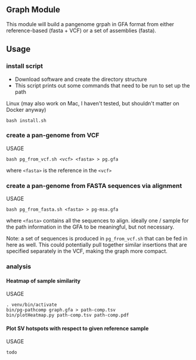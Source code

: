 ## Graph Module
This module will build a pangenome grpah in GFA format from either reference-based (fasta + VCF) or a set of assemblies (fasta). 


## Usage

### install script
* Download software and create the directory structure
* This script prints out some commands that need to be run to set up the path

Linux (may also work on Mac, I haven't tested, but shouldn't matter on Docker anyway)
```                                                                             
bash install.sh                                 
```

### create a pan-genome from VCF

USAGE
```
bash pg_from_vcf.sh <vcf> <fasta> > pg.gfa
```
where `<fasta>` is the reference in the `<vcf>`

### create a pan-genome from FASTA sequences via alignment

USAGE
```
bash pg_from_fasta.sh <fasta> > pg-msa.gfa
```
where `<fasta>` contains all the sequences to align. ideally one / sample for the path information in the GFA to be meaningful, but not necessary.

Note: a set of sequences is produced in `pg_from_vcf.sh` that can be fed in here as well.  This could potentially pull together similar insertions that are specified separately in the VCF, making the graph more compact. 

### analysis

#### Heatmap of sample similarity

USAGE
```
. venv/bin/activate
bin/pg-pathcomp graph.gfa > path-comp.tsv
bin/plotHeatmap.py path-comp.tsv path-comp.pdf
```

#### Plot SV hotspots with respect to given reference sample

USAGE
```
todo
```
